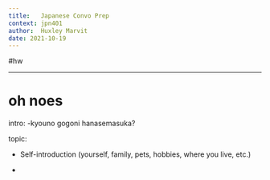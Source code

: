 ```yaml
---
title:   Japanese Convo Prep
context: jpn401
author:  Huxley Marvit
date: 2021-10-19
---
```


#hw

***

# oh noes


intro:
-kyouno gogoni hanasemasuka?

topic: 
-   Self-introduction (yourself, family, pets, hobbies, where you live, etc.)

- 






















